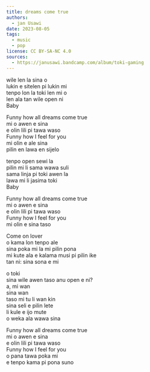 ```yaml
---
title: dreams come true
authors:
  - jan Usawi
date: 2023-08-05
tags:
  - music
  - pop
license: CC BY-SA-NC 4.0
sources:
  - https://janusawi.bandcamp.com/album/toki-gaming
---
```


wile len la sina o  \
lukin e sitelen pi lukin mi  \
tenpo lon la toki len mi o   \
len ala tan wile open ni  \
Baby

Funny how all dreams come true  \
mi o awen e sina  \
e olin lili pi tawa waso  \
Funny how I feel for you  \
mi olin e ale sina  \
pilin en lawa en sijelo

tenpo open sewi la   \
pilin mi li sama wawa suli  \
sama linja pi toki awen la  \
lawa mi li jasima toki  \
Baby

Funny how all dreams come true  \
mi o awen e sina  \
e olin lili pi tawa waso  \
Funny how I feel for you  \
mi olin e sina taso

Come on lover  \
o kama lon tenpo ale  \
sina poka mi la mi pilin pona  \
mi kute ala e kalama musi pi pilin ike  \
tan ni: sina sona e mi

o toki  \
sina wile awen taso anu open e ni?  \
a, mi wan  \
sina wan  \
taso mi tu li wan kin  \
sina seli e pilin lete  \
li kule e ijo mute  \
o weka ala wawa sina

Funny how all dreams come true  \
mi o awen e sina  \
e olin lili pi tawa waso  \
Funny how I feel for you  \
o pana tawa poka mi  \
e tenpo kama pi pona suno